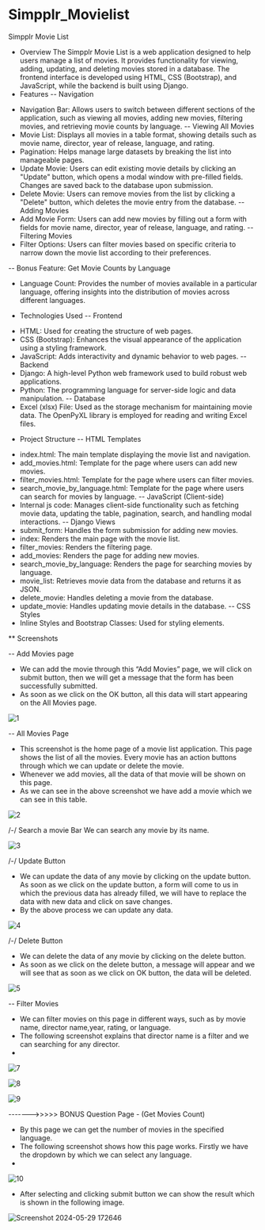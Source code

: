 # Simpplr_Movielist
Simpplr Movie List
* Overview
The Simpplr Movie List is a web application designed to help users manage a list of movies. It provides functionality for viewing, adding, updating, and deleting movies stored in a database. The frontend interface is developed using HTML, CSS (Bootstrap), and JavaScript, while the backend is built using Django.
* Features
-- Navigation
- Navigation Bar: Allows users to switch between different sections of the application, such as viewing all movies, adding new movies, filtering movies, and retrieving movie counts by language.
-- Viewing All Movies
- Movie List: Displays all movies in a table format, showing details such as movie name, director, year of release, language, and rating.
- Pagination: Helps manage large datasets by breaking the list into manageable pages.
- Update Movie: Users can edit existing movie details by clicking an "Update" button, which opens a modal window with pre-filled fields. Changes are saved back to the database upon submission.
- Delete Movie: Users can remove movies from the list by clicking a "Delete" button, which deletes the movie entry from the database.
-- Adding Movies
- Add Movie Form: Users can add new movies by filling out a form with fields for movie name, director, year of release, language, and rating.
-- Filtering Movies
- Filter Options: Users can filter movies based on specific criteria to narrow down the movie list according to their preferences.

-- Bonus Feature: Get Movie Counts by Language
- Language Count: Provides the number of movies available in a particular language, offering insights into the distribution of movies across different languages.

* Technologies Used
-- Frontend
- HTML: Used for creating the structure of web pages.
- CSS (Bootstrap): Enhances the visual appearance of the application using a styling framework.
- JavaScript: Adds interactivity and dynamic behavior to web pages.
-- Backend
- Django: A high-level Python web framework used to build robust web applications.
- Python: The programming language for server-side logic and data manipulation.
-- Database
- Excel (xlsx) File: Used as the storage mechanism for maintaining movie data. The OpenPyXL library is employed for reading and writing Excel files.
* Project Structure
-- HTML Templates
- index.html: The main template displaying the movie list and navigation.
- add_movies.html: Template for the page where users can add new movies.
- filter_movies.html: Template for the page where users can filter movies.
- search_movie_by_language.html: Template for the page where users can search for movies by language.
-- JavaScript (Client-side)
- Internal js code: Manages client-side functionality such as fetching movie data, updating the table, pagination, search, and handling modal interactions.
-- Django Views
- submit_form: Handles the form submission for adding new movies.
- index: Renders the main page with the movie list.
- filter_movies: Renders the filtering page.
- add_movies: Renders the page for adding new movies.
- search_movie_by_language: Renders the page for searching movies by language.
- movie_list: Retrieves movie data from the database and returns it as JSON.
- delete_movie: Handles deleting a movie from the database.
- update_movie: Handles updating movie details in the database.
-- CSS Styles
- Inline Styles and Bootstrap Classes: Used for styling elements.


** Screenshots

-- Add Movies page
- We can add the movie through this “Add Movies” page, we will click on submit button, then we will get a message that the form has been successfully submitted.
- As soon as we click on the OK button, all this data will start appearing on the All Movies page.

![1](https://github.com/Vraag0056/Simpplr_Movielist/assets/60671266/24d190d6-d647-4780-8162-3fa731b3ecc4)

-- All Movies Page
- This screenshot is the home page of a movie list application. This page shows the list of all the movies. Every movie has an action buttons through which we can update or delete the movie.
- Whenever we add movies, all the data of that movie will be shown on this page.
- As we can see in the above screenshot we have add a movie which we can see in this table.

![2](https://github.com/Vraag0056/Simpplr_Movielist/assets/60671266/8887976a-ab49-4ea6-9622-b0f0ccc52eca)

/-/ Search a movie Bar
We can search any movie by its name.

![3](https://github.com/Vraag0056/Simpplr_Movielist/assets/60671266/7ed84aec-975a-493a-88cc-1ee75a0c8ad2)

/-/ Update Button
- We can update the data of any movie by clicking on the update button. As soon as we click on the update button, a form will come to us in which the previous data has already filled, we will have to replace the data with new data and click on save changes.
- By the above process we can update any data.

![4](https://github.com/Vraag0056/Simpplr_Movielist/assets/60671266/ea6962b2-b4c7-45e9-9018-8986d6ce678f)

/-/ Delete Button
- We can delete the data of any movie by clicking on the delete button.
- As soon as we click on the delete button, a message will appear and we will see that as soon as we click on OK button, the data will be deleted.

![5](https://github.com/Vraag0056/Simpplr_Movielist/assets/60671266/ba358572-0ef5-403d-95ef-0442834ee6ae)

-- Filter Movies
- We can filter movies on this page in different ways, such as by movie name, director name,year, rating, or language.
- The following screenshot explains that director name is a filter and we can searching for any director.
- 
![7](https://github.com/Vraag0056/Simpplr_Movielist/assets/60671266/b845ae83-7dd0-4280-a4ba-09d1c5c4adc9)

![8](https://github.com/Vraag0056/Simpplr_Movielist/assets/60671266/65b9233e-a5a3-49c1-8206-92ea5b933aba)

![9](https://github.com/Vraag0056/Simpplr_Movielist/assets/60671266/a7261165-a942-4449-864c-594106f1d1e8)

------->>>>> BONUS Question Page - (Get Movies Count)
- By this page we can get the number of movies in the specified language.
- The following screenshot shows how this page works. Firstly we have the dropdown by which we can select any language.
- 
![10](https://github.com/Vraag0056/Simpplr_Movielist/assets/60671266/ab5e85d1-50c8-4a4d-a4f2-6bca6a168e9e)

- After selecting and clicking submit button we can show the result which is shown in the following image.
  
![Screenshot 2024-05-29 172646](https://github.com/Vraag0056/Simpplr_Movielist/assets/60671266/5305bc83-cdac-4bbf-b314-5ef169ac44e6)







